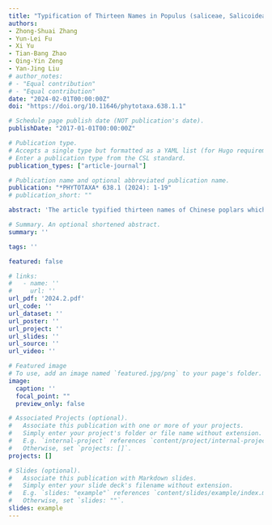 ```yaml
---
title: "Typification of Thirteen Names in Populus (saliceae, Salicoideae, Salicaceae)"
authors:
- Zhong-Shuai Zhang
- Yun-Lei Fu
- Xi Yu
- Tian-Bang Zhao
- Qing-Yin Zeng
- Yan-Jing Liu
# author_notes:
# - "Equal contribution"
# - "Equal contribution"
date: "2024-02-01T00:00:00Z"
doi: "https://doi.org/10.11646/phytotaxa.638.1.1" 

# Schedule page publish date (NOT publication's date).
publishDate: "2017-01-01T00:00:00Z"

# Publication type.
# Accepts a single type but formatted as a YAML list (for Hugo requirements).
# Enter a publication type from the CSL standard.
publication_types: ["article-journal"]

# Publication name and optional abbreviated publication name.
publication: "*PHYTOTAXA* 638.1 (2024): 1-19"
# publication_short: ""

abstract: 'The article typified thirteen names of Chinese poplars which published by Zhao Tian-Bang or together with his cooperator in 1978 and 1980. By examining specimens preserved at PE, KUN, WUK, CAF, and HEAC, communication with Zhao Tian-Bang, we found that the original materials of Populus honanensis, P. funiushanensis, P. celtidifolia, P. davidiana var. lyshehensis, P. adenopoda var. nanchaoensis, P. adenopoda var. rotundifolia, P. hopeiensis var. ovatifolia, P. hopeiensis var. flavida, P. sunghoensis, P. davidiana var. longipetiolata, P. yunsiaoshanensis, and P. adenopoda var. microphylla were lost, and there was only one illustration left for P. tomentosa var. rotundifolia. According to the protologues, our fieldwork in the type localities and Zhao Tian-Bang’s identification, neotypes were designated for twelve taxa. An illustration was selected as the lectotype of P. tomentosa var. rotundifolia.'

# Summary. An optional shortened abstract.
summary: ''

tags: ''

featured: false

# links:
#   - name: ''
#     url: ''
url_pdf: '2024.2.pdf'
url_code: ''
url_dataset: ''
url_poster: ''
url_project: ''
url_slides: ''
url_source: ''
url_video: ''

# Featured image
# To use, add an image named `featured.jpg/png` to your page's folder. 
image:
  caption: ''
  focal_point: ""
  preview_only: false

# Associated Projects (optional).
#   Associate this publication with one or more of your projects.
#   Simply enter your project's folder or file name without extension.
#   E.g. `internal-project` references `content/project/internal-project/index.md`.
#   Otherwise, set `projects: []`.
projects: []

# Slides (optional).
#   Associate this publication with Markdown slides.
#   Simply enter your slide deck's filename without extension.
#   E.g. `slides: "example"` references `content/slides/example/index.md`.
#   Otherwise, set `slides: ""`.
slides: example
---
```



